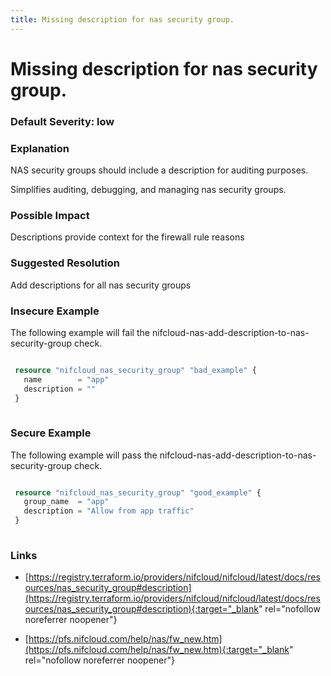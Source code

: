 ```yaml
---
title: Missing description for nas security group.
---
```


# Missing description for nas security group.

### Default Severity: <span class="severity low">low</span>

### Explanation

NAS security groups should include a description for auditing purposes.

Simplifies auditing, debugging, and managing nas security groups.

### Possible Impact
Descriptions provide context for the firewall rule reasons

### Suggested Resolution
Add descriptions for all nas security groups


### Insecure Example

The following example will fail the nifcloud-nas-add-description-to-nas-security-group check.
```terraform

 resource "nifcloud_nas_security_group" "bad_example" {
   name        = "app"
   description = ""
 }
 
```



### Secure Example

The following example will pass the nifcloud-nas-add-description-to-nas-security-group check.
```terraform

 resource "nifcloud_nas_security_group" "good_example" {
   group_name  = "app"
   description = "Allow from app traffic"
 }
 
```



### Links


- [https://registry.terraform.io/providers/nifcloud/nifcloud/latest/docs/resources/nas_security_group#description](https://registry.terraform.io/providers/nifcloud/nifcloud/latest/docs/resources/nas_security_group#description){:target="_blank" rel="nofollow noreferrer noopener"}

- [https://pfs.nifcloud.com/help/nas/fw_new.htm](https://pfs.nifcloud.com/help/nas/fw_new.htm){:target="_blank" rel="nofollow noreferrer noopener"}



